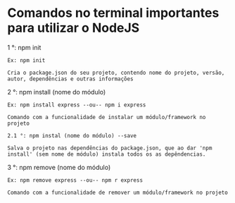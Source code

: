 # Comandos no terminal importantes para utilizar o NodeJS

<div>
    1 °: npm init
    
    Ex: npm init
    
    Cria o package.json do seu projeto, contendo nome do projeto, versão, autor, dependências e outras informações
</div>
<div>
    2 °: npm install (nome do módulo)

    Ex: npm install express --ou-- npm i express
    
    Comando com a funcionalidade de instalar um módulo/framework no projeto
    
    2.1 °: npm instal (nome do módulo) --save

    Salva o projeto nas dependências do package.json, que ao dar 'npm install' (sem nome de módulo) instala todos os as depêndencias.
</div>

<div>
    3 °: npm remove (nome do módulo)
    
    Ex: npm remove express --ou-- npm r express
    
    Comando com a funcionalidade de remover um módulo/framework no projeto
</div>
